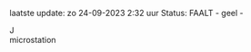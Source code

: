 laatste update: 
zo 24-09-2023  2:32   uur 
Status: FAALT - geel - 
<div class="service R">J</div><div class="service Y">microstation</div>